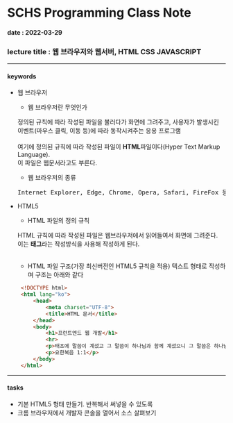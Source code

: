 # SCHS Programming Class Note
#### date : 2022-03-29
### lecture title : 웹 브라우저와 웹서버, HTML CSS JAVASCRIPT
* * *


#### keywords
* 웹 브라우저
    - 웹 브라우저란 무엇인가

    정의된 규칙에 따라 작성된 파일을 불러다가 화면에 그려주고, 사용자가 발생시킨 이벤트(마우스 클릭, 이동 등)에 따라 동작시켜주는 응용 프로그램<br/><br/>
    여기에 정의된 규칙에 따라 작성된 파일이 **HTML**파일이다(Hyper Text Markup Language).<br/>이 파일은 웹문서라고도 부른다.

    - 웹 브라우저의 종류

    <pre>Internet Explorer, Edge, Chrome, Opera, Safari, FireFox 등...</pre>

* HTML5
    - HTML 파일의 정의 규칙

    HTML 규칙에 따라 작성된 파일은 웹브라우저에서 읽어들여서 화면에 그려준다.<br/>
    이는 **태그**라는 작성방식을 사용해 작성하게 된다.<br/><br/>

    - HTML 파일 구조(가장 최신버전인 HTML5 규칙을 적용)
    텍스트 형태로 작성하며 구조는 아래와 같다
   ```HTML
    <!DOCTYPE html>
    <html lang="ko">
        <head>
            <meta charset="UTF-8">
            <title>HTML 문서</title>
        </head>
        <body>
            <h1>프런트엔드 웹 개발</h1>
            <hr>
            <p>태초에 말씀이 계셨고 그 말씀이 하나님과 함께 계셨으니 그 말씀은 하나님이셨느니라.</p>
            <p>요한복음 1:1</p>
        </body>
    </html>
   ```


* * *
#### tasks
* 기본 HTML5 형태 만들기. 반복해서 써넣을 수 있도록
* 크롬 브라우저에서 개발자 콘솔을 열어서 소스 살펴보기